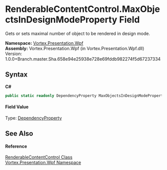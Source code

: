 # RenderableContentControl.MaxObjectsInDesignModeProperty Field
 

Gets or sets maximal number of object to be rendered in design mode.

**Namespace:**&nbsp;<a href="N_Vortex_Presentation_Wpf.md">Vortex.Presentation.Wpf</a><br />**Assembly:**&nbsp;Vortex.Presentation.Wpf (in Vortex.Presentation.Wpf.dll) Version: 1.0.0+Branch.master.Sha.658e94e25938e728e69fddb982274f5d67237334

## Syntax

**C#**<br />
``` C#
public static readonly DependencyProperty MaxObjectsInDesignModeProperty
```


#### Field Value
Type: <a href="https://docs.microsoft.com/dotnet/api/system.windows.dependencyproperty" target="_blank">DependencyProperty</a>

## See Also


#### Reference
<a href="T_Vortex_Presentation_Wpf_RenderableContentControl.md">RenderableContentControl Class</a><br /><a href="N_Vortex_Presentation_Wpf.md">Vortex.Presentation.Wpf Namespace</a><br />